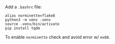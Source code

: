 Add a `.bashrc` file:
```
alias norminette=flake8
python3 -m venv .venv
source .venv/bin/activate
pip install tqdm
```
To enable `norminette` check and avoid error w/ `ex08`.
